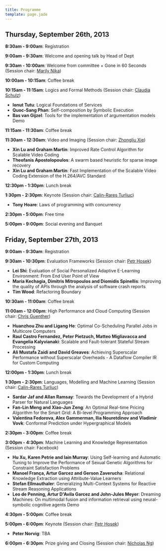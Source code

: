 ```yaml
---
title: Programme
template: page.jade
---
```


## Thursday, September 26th, 2013

__8:30am - 9:00am__: Registration

__9:00am - 9:30am__: Welcome and opening talk by Head of Dept

__9:30am - 10:00am__: Welcome from committee + Gone in 60 Seconds (Session chair: [Marily Nika])

__10:00am - 10:15am__: Coffee break

__10:15am - 11:15am__: Logics and Formal Methods (Session chair: [Claudia Schulz])

* __Ionut Tutu__: Logical Foundations of Services
* __Quoc-Sang Phan__: Self-composition by Symbolic Execution 
* __Bas van Gijzel__: Tools for the implementation of argumentation models <span class='label label-info'>Demo</span>

__11:15am - 11:30am__: Coffee break

__11:30am - 12:30am__: Video and Imaging (Session chair: [Zhongliu Xie])

* __Xin Lu and Graham Martin__: Improved Rate Control Algorithm for Scalable Video Coding
* __Theofanis Apostolopoulos__: A swarm based heuristic for sparse image recovery
* __Xin Lu and Graham Martin__: Fast Implementation of the Scalable Video Coding Extension of the H.264/AVC Standard

__12:30pm - 1:30pm__: Lunch break

__1:30pm - 2:30pm__: Keynote (Session chair: [Calin-Rares Turliuc])

* __Tony Hoare__: Laws of programming with concurrency

__2:30pm - 5:00pm__: Free time

__5:00pm - 9:00pm__: Social evening and Banquet

## Friday, September 27th, 2013

__9:00am - 9:30am__: Registration

__9:30am - 10:30pm__: Evaluation Frameworks (Session chair: [Petr Hosek])

* __Lei Shi__: Evaluation of Social Personalized Adaptive E-Learning Environment: From End User Point of View
* __Maria Kechagia, Dimitris Mitropoulos and Diomidis Spinellis__: Improving the quality of APIs through the analysis of software crash reports 
* __Tim Wood__: Refactoring Boundary 

__10:30am - 11:00am__: Coffee break

__11:00am - 12:00pm__: High Performance and Cloud Computing (Session chair: [Chris Guenther])

* __Huanzhou Zhu and Ligang He__: Optimal Co-Scheduling Parallel Jobs in Multicore Computers
* __Raul Castro Fernandez, Peter Pietzuch, Matteo Migliavacca and Evangelia Kalyvianaki__: Scalable and Fault-tolerant Stateful Stream Processing
* __Ali Mustafa Zaidi and David Greaves__: Achieving Superscalar Performance without Superscalar Overheads - A Dataflow Compiler IR for Custom Computing

__12:00pm - 1:30pm__: Lunch break

__1:30pm - 2:30pm__: Languages, Modelling and Machine Learning (Session chair: [Calin-Rares Turliuc])

* __Sardar Jaf and Allan Ramsay__: Towards the Development of a Hybrid Parser for Natural Languages
* __Fan-Lin Meng and Xiao-Jun Zeng__: An Optimal Real-time Pricing Algorithm for the Smart Grid: A Bi-level Programming Approach
* __Valentina Fedorova, Alex Gammerman, Ilia Nouretdinov and Vladimir Vovk__: Conformal Prediction under Hypergraphical Models

__2:30pm - 3:00pm__: Coffee break

__3:00pm - 4:30pm__: Machine Learning and Knowledge Representation (Session chair: Facebook)

* __Hu Xu, Karen Petrie and Iain Murray__: Using Self-learning and Automatic Tuning to Improve the Performance of Sexual Genetic Algorithms for Constraint Satisfaction Problems
* __Manoel França, Artur Garcez and Gerson Zaverucha__: Relational Knowledge Extraction using Attribute-Value Learners
* __Stefan Ellmauthaler__: Generalizing Multi-Context Systems for Reactive Stream Reasoning Applications
* __Leo de Penning, Artur D'Avila Garcez and John-Jules Meyer__: Dreaming Machines: On multimodal fusion and information retrieval using neural-symbolic cognitive agents <span class='label label-info'>Demo</span>

__4:30pm - 5:00pm__: Coffee break

__5:00pm - 6:00pm__: Keynote (Session chair: [Petr Hosek])

* __Peter Norvig__: TBA

__6:00pm - 6:30pm__: Prize giving and Closing (Session chair: [Nicholas Ng])

[Calin-Rares Turliuc]: http://www.doc.ic.ac.uk/~ct1810
[Petr Hosek]: http://www.doc.ic.ac.uk/~ph1310
[Marily Nika]: http://www.marily.me
[Chris Guenther]: https://www.doc.ic.ac.uk/~mcg05/
[Nicholas Ng]: http://www.doc.ic.ac.uk/~cn06/
[Zhongliu Xie]: http://www.doc.ic.ac.uk/~zx10/
[Claudia Schulz]: http://www.doc.ic.ac.uk/~cis11/
